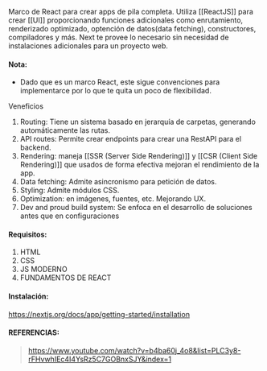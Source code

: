 Marco de React para crear apps de pila completa. Utiliza [[ReactJS]] para crear [[UI]] proporcionando funciones adicionales como enrutamiento, renderizado optimizado,  optención de datos(data fetching), constructores, compiladores y más.
Next te provee lo necesario sin necesidad de instalaciones adicionales para un proyecto web.
#### Nota:
- Dado que es un marco React, este sigue convenciones para implementarce por lo que te quita un poco de flexibilidad. 

Veneficios
1. Routing: Tiene un sistema basado en jerarquía de carpetas, generando automáticamente las rutas.
2. API routes: Permite crear endpoints para crear una RestAPI para el backend.
3. Rendering: maneja [[SSR (Server Side Rendering)]] y [[CSR (Client Side Rendering)]] que usados de forma efectiva mejoran el rendimiento de la app.
4. Data fetching: Admite asincronismo para petición de datos.
5. Styling: Admite módulos CSS.
6. Optimization: en imágenes, fuentes, etc. Mejorando UX.
7. Dev and proud build system: Se enfoca en el desarrollo de soluciones antes que en configuraciones

#### Requisitos:
1. HTML
2. CSS
3. JS MODERNO
4. FUNDAMENTOS DE REACT

#### Instalación:
https://nextjs.org/docs/app/getting-started/installation
#### REFERENCIAS:
>https://www.youtube.com/watch?v=b4ba60j_4o8&list=PLC3y8-rFHvwhIEc4I4YsRz5C7GOBnxSJY&index=1
